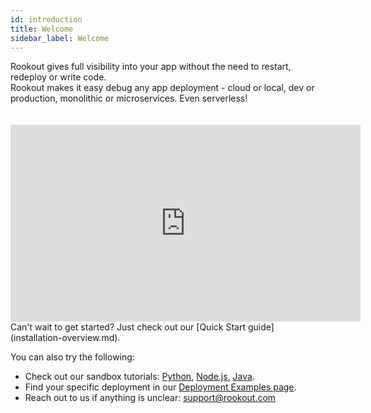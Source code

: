 ```yaml
---
id: introduction
title: Welcome
sidebar_label: Welcome
---
```


Rookout gives full visibility into your app without the need to restart, redeploy or write code.<br/>
Rookout makes it easy debug any app deployment - cloud or local, dev or production, monolithic or microservices. Even serverless!<br/>

<iframe style="margin: 20px 0 0 0" width="560" height="315" src="https://www.youtube.com/embed/iYetj3TQbEc" frameborder="0" allow="autoplay; encrypted-media" allowfullscreen></iframe>

<br/>
Can't wait to get started? Just check out our [Quick Start guide](installation-overview.md).


You can also try the following:
- Check out our sandbox tutorials: [Python](python-getting-started.md), [Node.js](node-getting-started.md), [Java](java-getting-started.md).
- Find your specific deployment in our <a href="https://github.com/Rookout/deployment-examples">Deployment Examples page</a>.
- Reach out to us if anything is unclear: support@rookout.com